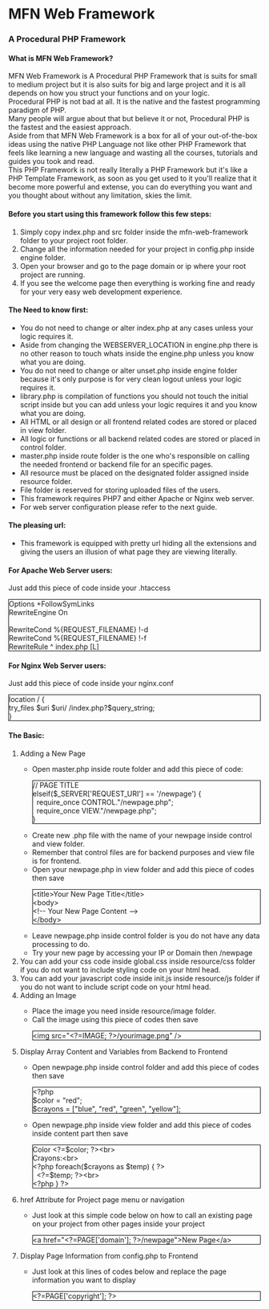 <h1>MFN Web Framework</h1>
<h3>A Procedural PHP Framework</h3>
<h4>What is MFN Web Framework?</h4>
<p>
    MFN Web Framework is A Procedural PHP Framework that is suits for small to medium project but it is also suits for big and large
    project and it is all depends on how you struct your functions and on your logic.<br>
    Procedural PHP is not bad at all. It is the native and the fastest programming paradigm of PHP.<br>
    Many people will argue about that but believe it or not, Procedural PHP is the fastest and the easiest approach.<br>
    Aside from that MFN Web Framework is a box for all of your out-of-the-box ideas using the native PHP Language not like other
    PHP Framework that feels like learning a new language and wasting all the courses, tutorials and guides you took and read.<br>
    This PHP Framework is not really literally a PHP Framework but it's like a PHP Template Framework, as soon as you get used to it
    you'll realize that it become more powerful and extense, you can do everything you want and you thought about without any limitation, skies the limit.
</p>
<h4>Before you start using this framework follow this few steps:</h4>
<ol>
    <li>Simply copy index.php and src folder inside the mfn-web-framework folder to your project root folder.</li>
    <li>Change all the information needed for your project in config.php inside engine folder.</li>
    <li>Open your browser and go to the page domain or ip where your root project are running.</li>
    <li>If you see the welcome page then everything is working fine and ready for your very easy web development experience.</li>
</ol>
<h4>The Need to know first:</h4>
<ul>
    <li>You do not need to change or alter index.php at any cases unless your logic requires it.</li>
    <li>Aside from changing the WEBSERVER_LOCATION in engine.php there is no other reason to touch whats inside the engine.php unless you know what you are doing.</li>
    <li>You do not need to change or alter unset.php inside engine folder because it's only purpose is for very clean logout unless your logic requires it.</li>
    <li>library.php is compilation of functions you should not touch the initial script inside but you can add unless your logic requires it and you know what you are doing. </li>
    <li>All HTML or all design or all frontend related codes are stored or placed in view folder.</li>
    <li>All logic or functions or all backend related codes are stored or placed in control folder.</li>
    <li>master.php inside route folder is the one who's responsible on calling the needed frontend or backend file for an specific pages.</li>
    <li>All resource must be placed on the designated folder assigned inside resource folder.</li>
    <li>File folder is reserved for storing uploaded files of the users.</li>
    <li>This framework requires PHP7 and either Apache or Nginx web server.</li>
    <li>For web server configuration please refer to the next guide.</li>
</ul>
<h4>The pleasing url:</h4>
<ul>
    <li>This framework is equipped with pretty url hiding all the extensions and giving the users an illusion of what page they are viewing literally.</li>
</ul>
<h4>For Apache Web Server users:</h4>
<p>Just add this piece of code inside your .htaccess</p>
<p style="border: 1px solid black">
Options +FollowSymLinks<br>
RewriteEngine On<br>
<br>
RewriteCond %{REQUEST_FILENAME} !-d<br>
RewriteCond %{REQUEST_FILENAME} !-f<br>
RewriteRule ^ index.php [L]
</p>
<h4>For Nginx Web Server users:</h4>
<p>Just add this piece of code inside your nginx.conf</p>
<p style="border: 1px solid black">
location / {<br>
    try_files $uri $uri/ /index.php?$query_string;<br>
}
</p>
<h4>The Basic:</h4>
<ol>
    <li>Adding a New Page</li>
    <ul>
        <li>Open master.php inside route folder and add this piece of code:</li>
        <p style="border: 1px solid black">
            // PAGE TITLE<br>
            elseif($_SERVER['REQUEST_URI'] == '/newpage') {<br>
            &nbsp;&nbsp;require_once CONTROL."/newpage.php";<br>
            &nbsp;&nbsp;require_once VIEW."/newpage.php";<br>
            }
        </p>
        <li>Create new .php file with the name of your newpage inside control and view folder.</li>
        <li>Remember that control files are for backend purposes and view file is for frontend.</li>
        <li>Open your newpage.php in view folder and add this piece of codes then save</li>
        <p style="border: 1px solid black">
            &#60;title>Your New Page Title&#60;/title><br>
            &#60;body><br>
            &#60;!-- Your New Page Content --><br>
            &#60;/body>
        </p>
        <li>Leave newpage.php inside control folder is you do not have any data processing to do.</li>
        <li>Try your new page by accessing your IP or Domain then /newpage</li>
    </ul>
    <li>You can add your css code inside global.css inside resource/css folder if you do not want to include styling code on your html head.</li>
    <li>You can add your javascript code inside init.js inside resource/js folder if you do not want to include script code on your html head.</li>
    <li>Adding an Image</li>
    <ul>
        <li>Place the image you need inside resource/image folder.</li>
        <li>Call the image using this piece of codes then save</li>
        <p style="border: 1px solid black">
            &#60;img src="&#60;?=IMAGE; ?>/yourimage.png" />
        </p>
    </ul>
    <li>Display Array Content and Variables from Backend to Frontend</li>
    <ul>
        <li>Open newpage.php inside control folder and add this piece of codes then save</li>
        <p style="border: 1px solid black">
            &#60;?php<br>
            $color = "red";<br>
            $crayons = ["blue", "red", "green", "yellow"];
        </p>
        <li>Open newpage.php inside view folder and add this piece of codes inside content part then save</li>
        <p style="border: 1px solid black">
            Color &#60;?=$color; ?>&#60;br><br>
            Crayons:&#60;br><br>
            &#60;?php foreach($crayons as $temp) { ?><br>
                &nbsp;&nbsp;&#60;?=$temp; ?>&#60;br><br>
            &#60;?php } ?>
        </p>
    </ul>
    <li>href Attribute for Project page menu or navigation</li>
    <ul>
        <li>Just look at this simple code below on how to call an existing page on your project from other pages inside your project</li>
        <p style="border: 1px solid black">
        &#60;a href="&#60;?=PAGE['domain']; ?>/newpage">New Page&#60;/a>
        </p>
    </ul>
    <li>Display Page Information from config.php to Frontend</li>
    <ul>
        <li>Just look at this lines of codes below and replace the page information you want to display</li>
        <p style="border: 1px solid black">
        &#60;?=PAGE['copyright']; ?>
        </p>
    </ul>
</ol>
